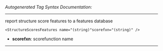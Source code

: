 _Autogenerated Tag Syntax Documentation:_

---
report structure score features to a features database

```
<StructureScoresFeatures name="(string)"scorefxn="(string)" />
```

-   **scorefxn**: scorefunction name

---

